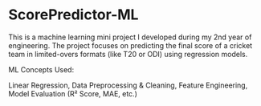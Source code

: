 # ScorePredictor-ML
This is a machine learning mini project I developed during my 2nd year of engineering. The project focuses on predicting the final score of a cricket team in limited-overs formats (like T20 or ODI) using regression models.

ML Concepts Used:

Linear Regression,
Data Preprocessing & Cleaning,
Feature Engineering,
Model Evaluation (R² Score, MAE, etc.)
